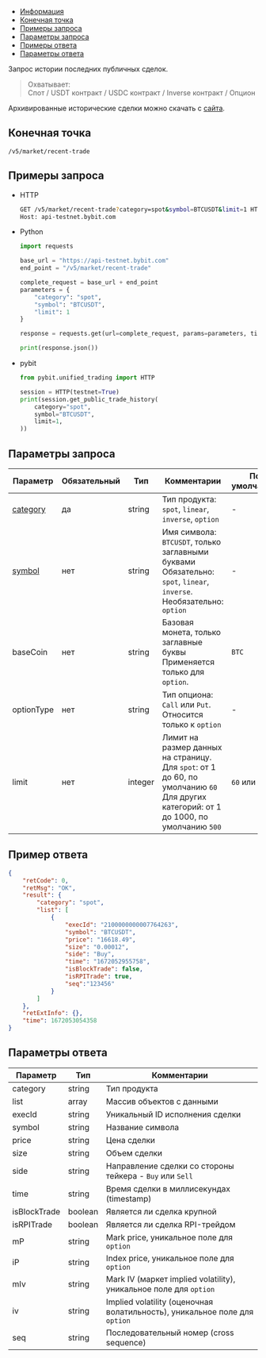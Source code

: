 - [Информация](#информация)
- [Конечная точка](#конечная-точка)
- [Примеры запроса](#примеры-запроса)
- [Параметры запроса](#параметры-запроса)
- [Примеры ответа](#примеры-ответа)
- [Параметры ответа](#параметры-ответа)

<a id="информация"></a>

Запрос истории последних публичных сделок.

>Охватывает:  
>Спот / USDT контракт / USDC контракт / Inverse контракт / Опцион

Архивированные исторические сделки можно скачать с [сайта](https://www.bybit.com/derivatives/en/history-data).

<a id="конечная-точка"></a>

## Конечная точка

`/v5/market/recent-trade`

<a id="примеры-запроса"></a>

## Примеры запроса

- HTTP

  ```bash
  GET /v5/market/recent-trade?category=spot&symbol=BTCUSDT&limit=1 HTTP/1.1
  Host: api-testnet.bybit.com
  ```

- Python

  ```python
  import requests

  base_url = "https://api-testnet.bybit.com"
  end_point = "/v5/market/recent-trade"

  complete_request = base_url + end_point
  parameters = {
      "category": "spot",
      "symbol": "BTCUSDT",
      "limit": 1
  }
  
  response = requests.get(url=complete_request, params=parameters, timeout=10)

  print(response.json())
  ```

- pybit

  ```python
  from pybit.unified_trading import HTTP

  session = HTTP(testnet=True)
  print(session.get_public_trade_history(
      category="spot",
      symbol="BTCUSDT",
      limit=1,
  ))
  ```

<a id="параметры-запроса"></a>

## Параметры запроса

|Параметр  	                  |Обязательный	 |Тип   	  |Комментарии                       |По умолчанию|
|-----------------------------|--------------|------------|----------------------------------|------------|
|[category](<../99.Определения значений в запросах и ответах.md#category>)  |да            |string    |Тип продукта: `spot`, `linear`, `inverse`, `option`                                                                                               |-           |
|[symbol](<../99.Определения значений в запросах и ответах.md#symbol>)	  |нет           |string    |Имя символа: `BTCUSDT`, только заглавными буквами<br>Обязательно: `spot`, `linear`, `inverse`. Необязательно: `option`                                                   |-           |
|baseCoin	      	         	      	         	                  |нет      	 |string    |Базовая монета, только заглавные буквы<br>Применяется только для `option`.                                                           |`BTC`     |
|optionType  	                  |нет	 |string |Тип опциона: `Call` или `Put`. Относится только к `option`                      |-             |
|limit  	                  |нет	 |integer   	  |Лимит на размер данных на страницу.<br>Для `spot`: от 1 до 60, по умолчанию `60`<br>Для других категорий: от 1 до 1000, по умолчанию `500`                   |`60` или `500`|

<a id="примеры-ответа"></a>

## Пример ответа

```json
{
    "retCode": 0,
    "retMsg": "OK",
    "result": {
        "category": "spot",
        "list": [
            {
                "execId": "2100000000007764263",
                "symbol": "BTCUSDT",
                "price": "16618.49",
                "size": "0.00012",
                "side": "Buy",
                "time": "1672052955758",
                "isBlockTrade": false,
                "isRPITrade": true,
                "seq":"123456"
            }
        ]
    },
    "retExtInfo": {},
    "time": 1672053054358
}
```

<a id="параметры-ответа"></a>

## Параметры ответа

|Параметр  |Тип       |Комментарии                                             |
|----------|----------|--------------------------------------------------------|
|category  |string       |Тип продукта                                             |
|list  |array       |Массив объектов с данными                                             |
|execId  |string       |Уникальный ID исполнения сделки                                             |
|symbol  |string       |Название символа                                             |
|price  |string       |Цена сделки                                             |
|size  |string       |Объем сделки                                             |
|side  |string       |Направление сделки со стороны тейкера - `Buy` или `Sell`                                             |
|time  |string       |Время сделки в миллисекундах (timestamp)                                             |
|isBlockTrade  |boolean       |Является ли сделка крупной                                             |
|isRPITrade  |boolean       |Является ли сделка RPI-трейдом                                             |
|mP  |string       |Mark price, уникальное поле для `option`                                             |
|iP  |string       |Index price, уникальное поле для `option`                                             |
|mIv  |string       |Mark IV (маркет implied volatility), уникальное поле для `option`                                             |
|iv  |string       |Implied volatility (оценочная волатильность), уникальное поле для `option`                                             |
|seq  |string       |Последовательный номер (cross sequence)                                             |
